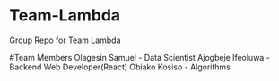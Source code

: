 # Team-Lambda
Group Repo for Team Lambda

#Team Members
Olagesin Samuel - Data Scientist
Ajogbeje Ifeoluwa - Backend Web Developer(React)
Obiako Kosiso - Algorithms
